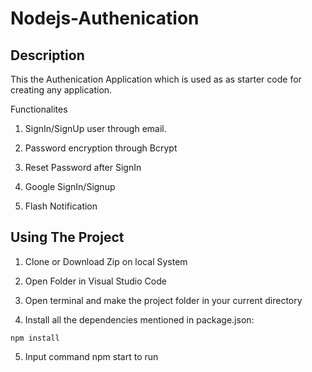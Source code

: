 # Nodejs-Authenication

## Description

This the Authenication Application which is used as as starter code for creating any application.

Functionalites

1. SignIn/SignUp user through email.

2. Password encryption through Bcrypt

3. Reset Password after SignIn

4. Google SignIn/Signup 

5. Flash Notification


## Using The Project

1. Clone or Download Zip on local System

2. Open Folder in Visual Studio Code

3. Open terminal and make the project folder in your current directory

4. Install all the dependencies mentioned in package.json:

```
npm install
```

5. Input command npm start to run





